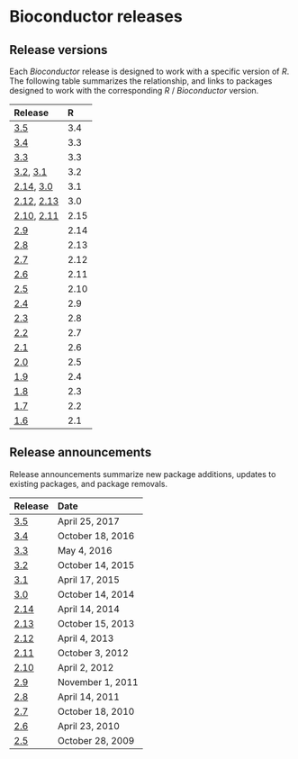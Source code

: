 # Bioconductor releases

## Release versions

Each _Bioconductor_ release is designed to work with a specific
version of _R_. The following table summarizes the relationship, and
links to packages designed to work with the corresponding _R_ /
_Bioconductor_ version.

| Release                                          | R    |
|:-------------------------------------------------|:-----|
| [3.5](/packages/3.5/)                            | 3.4  |
| [3.4](/packages/3.4/)                            | 3.3  |
| [3.3](/packages/3.3/)                            | 3.3  |
| [3.2](/packages/3.2/), [3.1](/packages/3.1/)     | 3.2  |
| [2.14](/packages/2.14/), [3.0](/packages/3.0/)   | 3.1  |
| [2.12](/packages/2.12/), [2.13](/packages/2.13/) | 3.0  |
| [2.10](/packages/2.10/), [2.11](/packages/2.11/) | 2.15 |
| [2.9](/packages/2.9/)                            | 2.14 |
| [2.8](/packages/2.8/)                            | 2.13 |
| [2.7](/packages/2.7/)                            | 2.12 |
| [2.6](/packages/2.6/)                            | 2.11 |
| [2.5](/packages/2.5/)                            | 2.10 |
| [2.4](/packages/2.4/BiocViews.html)              | 2.9  |
| [2.3](/packages/2.3/BiocViews.html)              | 2.8  |
| [2.2](/packages/2.2/BiocViews.html)              | 2.7  |
| [2.1](/packages/2.1/BiocViews.html)              | 2.6  |
| [2.0](/packages/2.0/BiocViews.html)              | 2.5  |
| [1.9](/packages/1.9/BiocViews.html)              | 2.4  |
| [1.8](/packages/1.8/BiocViews.html)              | 2.3  |
| [1.7](/packages/bioc/1.7/src/contrib/html/)      | 2.2  |
| [1.6](/packages/bioc/1.6/src/contrib/html/)      | 2.1  |

## Release announcements

Release announcements summarize new package additions, updates to
existing packages, and package removals.

| Release                         | Date             |
|:--------------------------------|:-----------------|
| [3.5](/news/bioc_3_5_release)   | April 25, 2017   |
| [3.4](/news/bioc_3_4_release)   | October 18, 2016 |
| [3.3](/news/bioc_3_3_release)   | May 4, 2016      |
| [3.2](/news/bioc_3_2_release)   | October 14, 2015 |
| [3.1](/news/bioc_3_1_release)   | April 17, 2015   |
| [3.0](/news/bioc_3_0_release)   | October 14, 2014 |
| [2.14](/news/bioc_2_14_release) | April 14, 2014   |
| [2.13](/news/bioc_2_13_release) | October 15, 2013 |
| [2.12](/news/bioc_2_12_release) | April 4, 2013    |
| [2.11](/news/bioc_2_11_release) | October 3, 2012  |
| [2.10](/news/bioc_2_10_release) | April 2, 2012    |
| [2.9](/news/bioc_2_9_release)   | November 1, 2011 |
| [2.8](/news/bioc_2_8_release)   | April 14, 2011   |
| [2.7](/news/bioc_2_7_release)   | October 18, 2010 |
| [2.6](/news/bioc_2_6_release)   | April 23, 2010   |
| [2.5](/news/bioc_2_5_release)   | October 28, 2009 |
